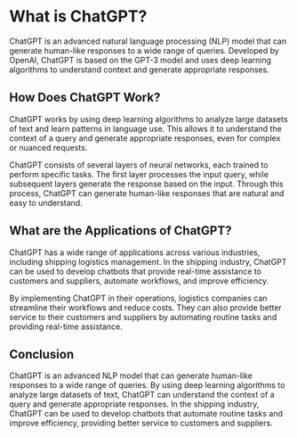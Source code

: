 What is ChatGPT?
====================================================

ChatGPT is an advanced natural language processing (NLP) model that can generate human-like responses to a wide range of queries. Developed by OpenAI, ChatGPT is based on the GPT-3 model and uses deep learning algorithms to understand context and generate appropriate responses.

How Does ChatGPT Work?
----------------------

ChatGPT works by using deep learning algorithms to analyze large datasets of text and learn patterns in language use. This allows it to understand the context of a query and generate appropriate responses, even for complex or nuanced requests.

ChatGPT consists of several layers of neural networks, each trained to perform specific tasks. The first layer processes the input query, while subsequent layers generate the response based on the input. Through this process, ChatGPT can generate human-like responses that are natural and easy to understand.

What are the Applications of ChatGPT?
-------------------------------------

ChatGPT has a wide range of applications across various industries, including shipping logistics management. In the shipping industry, ChatGPT can be used to develop chatbots that provide real-time assistance to customers and suppliers, automate workflows, and improve efficiency.

By implementing ChatGPT in their operations, logistics companies can streamline their workflows and reduce costs. They can also provide better service to their customers and suppliers by automating routine tasks and providing real-time assistance.

Conclusion
----------

ChatGPT is an advanced NLP model that can generate human-like responses to a wide range of queries. By using deep learning algorithms to analyze large datasets of text, ChatGPT can understand the context of a query and generate appropriate responses. In the shipping industry, ChatGPT can be used to develop chatbots that automate routine tasks and improve efficiency, providing better service to customers and suppliers.
